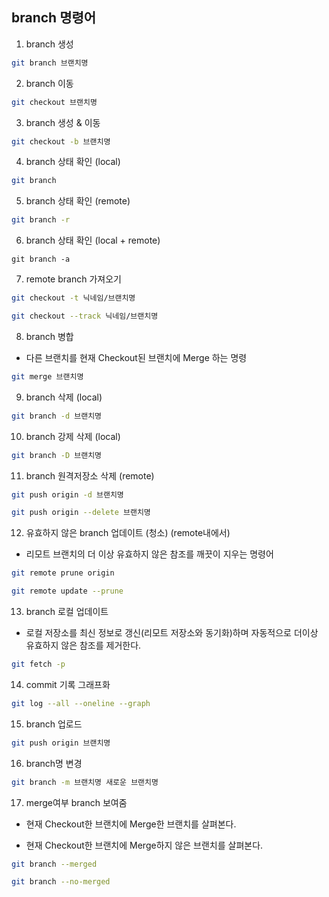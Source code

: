 ## branch 명령어  

1) branch 생성

```bash
git branch 브랜치명
```



2. branch 이동 

```bash
git checkout 브랜치명
```



3. branch 생성 & 이동 

```bash
git checkout -b 브랜치명
```



4. branch 상태 확인 (local)

```bash
git branch
```



5. branch 상태 확인 (remote)

```bash
git branch -r
```



6. branch 상태 확인 (local + remote)

```bas
git branch -a
```



7. remote branch 가져오기

```bash
git checkout -t 닉네임/브랜치명

git checkout --track 닉네임/브랜치명
```



8. branch 병합

- 다른 브랜치를 현재 Checkout된 브랜치에 Merge 하는 명령

```bash
git merge 브랜치명
```



9. branch 삭제 (local)

```bash
git branch -d 브랜치명
```



10. branch 강제 삭제 (local)

```bash
git branch -D 브랜치명 
```



11. branch 원격저장소 삭제 (remote)

```bash
git push origin -d 브랜치명

git push origin --delete 브랜치명
```



12. 유효하지 않은 branch 업데이트 (청소) (remote내에서)

- 리모트 브랜치의 더 이상 유효하지 않은 참조를 깨끗이 지우는 명령어

```bash
git remote prune origin

git remote update --prune
```



13. branch 로컬 업데이트

- 로컬 저장소를 최신 정보로 갱신(리모트 저장소와 동기화)하며 자동적으로 더이상 유효하지 않은 참조를 제거한다.

```bash
git fetch -p
```



14. commit 기록 그래프화 

```bash
git log --all --oneline --graph
```



15. branch 업로드

```bash
git push origin 브랜치명 
```



16. branch명 변경

```bash
git branch -m 브랜치명 새로운 브랜치명
```



17. merge여부 branch 보여줌

- 현재 Checkout한 브랜치에 Merge한 브랜치를 살펴본다.

- 현재 Checkout한 브랜치에 Merge하지 않은 브랜치를 살펴본다.

```bash 
git branch --merged

git branch --no-merged
```

